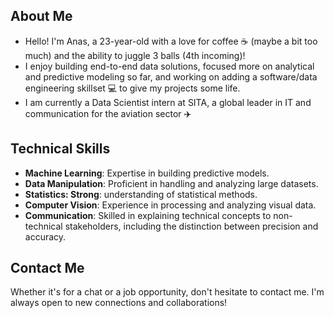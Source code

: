 ## About Me
* Hello! I'm Anas, a 23-year-old with a love for coffee ☕ (maybe a bit too much) and the ability to juggle 3 balls (4th incoming)!
* I enjoy building end-to-end data solutions, focused more on analytical and predictive modeling so far, and working on adding a software/data engineering skillset 💻 to give my projects some life.
* I am currently a Data Scientist intern at SITA, a global leader in IT and communication for the aviation sector ✈️

## Technical Skills
* **Machine Learning**: Expertise in building predictive models.
* **Data Manipulation**: Proficient in handling and analyzing large datasets.
* **Statistics: Strong**: understanding of statistical methods.
* **Computer Vision**: Experience in processing and analyzing visual data.
* **Communication**: Skilled in explaining technical concepts to non-technical stakeholders, including the distinction between precision and accuracy.
  
## Contact Me
Whether it's for a chat or a job opportunity, don't hesitate to contact me. I'm always open to new connections and collaborations!
